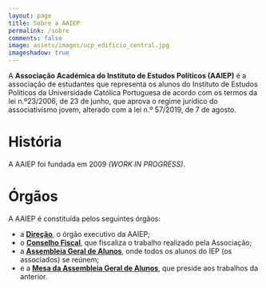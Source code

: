```yaml
---
layout: page
title: Sobre a AAIEP
permalink: /sobre
comments: false
image: assets/images/ucp_edificio_central.jpg
imageshadow: true
---
```


A **Associação Académica do Instituto de Estudos Políticos (AAIEP)** é a associação de estudantes que representa os alunos do Instituto de Estudos Políticos da Universidade Católica Portuguesa de acordo com os termos da lei n.º23/2006, de 23 de junho, que aprova o regime jurídico do associativismo jovem, alterado com a lei n.º 57/2019, de 7 de agosto.

# História

A AAIEP foi fundada em 2009 _(WORK IN PROGRESS)_.

# Órgãos
A AAIEP é constituída pelos seguintes órgãos:
* a **[Direção](direcao)**, o órgão executivo da AAIEP;
* o **[Conselho Fiscal](fiscal)**, que fiscaliza o trabalho realizado pela Associação;
* a **[Assembleia Geral de Alunos](aga)**, onde todos os alunos do IEP (os associados) se reúnem;
* e a **[Mesa da Assembleia Geral de Alunos](aga)**, que preside aos trabalhos da anterior.
